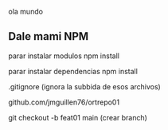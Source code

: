 ola mundo 

## Dale mami NPM

parar instalar modulos npm install <Nombre>

parar instalar dependencias npm install 

.gitignore (ignora la subbida de esos archivos)

github.com/jmguillen76/ortrepo01

git checkout -b feat01 main (crear branch)